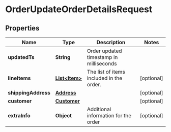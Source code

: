 

# OrderUpdateOrderDetailsRequest


## Properties

| Name | Type | Description | Notes |
|------------ | ------------- | ------------- | -------------|
|**updatedTs** | **String** | Order updated timestamp in milliseconds |  |
|**lineItems** | [**List&lt;Item&gt;**](Item.md) | The list of items included in the order. |  [optional] |
|**shippingAddress** | [**Address**](Address.md) |  |  [optional] |
|**customer** | [**Customer**](Customer.md) |  |  [optional] |
|**extraInfo** | **Object** | Additional information for the order |  [optional] |



